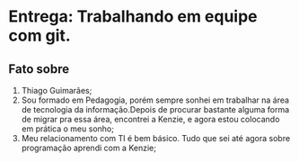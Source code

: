 # Entrega: Trabalhando em equipe com git.

## Fato sobre <Thiago>

1. Thiago Guimarães;
2. Sou formado em Pedagogia, porém sempre sonhei em trabalhar na área de tecnologia da informação.Depois de procurar bastante alguma forma de migrar pra essa área, encontrei a Kenzie, e agora estou colocando em prática o meu sonho;
3. Meu relacionamento com TI é bem básico. Tudo que sei até agora sobre programação aprendi com a Kenzie;


